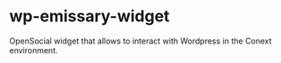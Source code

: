 wp-emissary-widget
==================

OpenSocial widget that allows to interact with Wordpress in the Conext environment.
